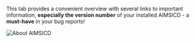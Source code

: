 This tab provides a convenient overview with several links to important information, **especially the version number** of your installed AIMSICD - a **must-have** in your bug reports!

![About AIMSICD](https://raw.githubusercontent.com/SecUpwN/Android-IMSI-Catcher-Detector/master/SCREENSHOTS/About.png)